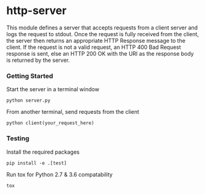 # http-server

This module defines a server that accepts requests from a client server and logs the request to stdout. Once the request is fully received from the client, the server then returns an appropriate HTTP Response message to the client. If the request is not a valid request, an HTTP 400 Bad Request response is sent, else an HTTP 200 OK with the URI as the response body is returned by the server.

### Getting Started

Start the server in a terminal window
```
python server.py
```

From another terminal, send requests from the client
```
python client(your_request_here)
```

### Testing

Install the required packages
```
pip install -e .[test]
```

Run tox for Python 2.7 & 3.6 compatability
```
tox
```